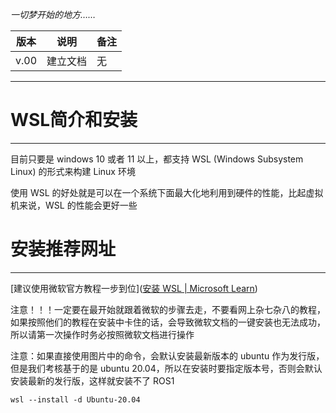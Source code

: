 *一切梦开始的地方……*

| 版本 |说明|备注|
|--|--|--|
|v.00  |建立文档 |无|

---

# WSL简介和安装

---

目前只要是 windows 10 或者 11 以上，都支持 WSL (Windows Subsystem Linux) 的形式来构建 Linux 环境

使用 WSL 的好处就是可以在一个系统下面最大化地利用到硬件的性能，比起虚拟机来说，WSL 的性能会更好一些

# 安装推荐网址

---
[建议使用微软官方教程一步到位]([安装 WSL | Microsoft Learn](https://learn.microsoft.com/zh-cn/windows/wsl/install))

注意！！！一定要在最开始就跟着微软的步骤去走，不要看网上杂七杂八的教程，如果按照他们的教程在安装中卡住的话，会导致微软文档的一键安装也无法成功，所以请第一次操作时务必按照微软文档进行操作

注意：如果直接使用图片中的命令，会默认安装最新版本的 ubuntu 作为发行版，但是我们考核基于的是 ubuntu 20.04，所以在安装时要指定版本号，否则会默认安装最新的发行版，这样就安装不了 ROS1

```shell
wsl --install -d Ubuntu-20.04
```
